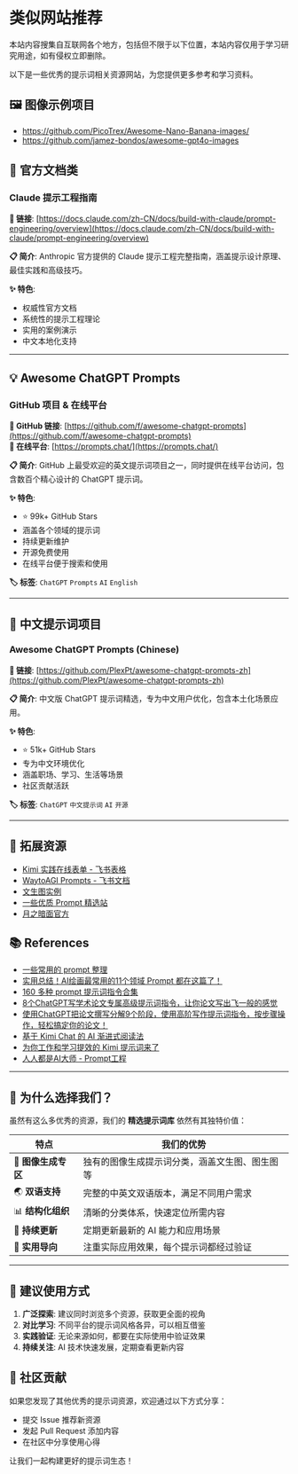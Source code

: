 # 类似网站推荐

本站内容搜集自互联网各个地方，包括但不限于以下位置，本站内容仅用于学习研究用途，如有侵权立即删除。

以下是一些优秀的提示词相关资源网站，为您提供更多参考和学习资料。

## 🖼 图像示例项目

- https://github.com/PicoTrex/Awesome-Nano-Banana-images/
- https://github.com/jamez-bondos/awesome-gpt4o-images

## 📖 官方文档类

### Claude 提示工程指南
**🔗 链接**: [https://docs.claude.com/zh-CN/docs/build-with-claude/prompt-engineering/overview](https://docs.claude.com/zh-CN/docs/build-with-claude/prompt-engineering/overview)

**📋 简介**: Anthropic 官方提供的 Claude 提示工程完整指南，涵盖提示设计原理、最佳实践和高级技巧。

**✨ 特色**:
- 权威性官方文档
- 系统性的提示工程理论
- 实用的案例演示
- 中文本地化支持

---

## 💡 Awesome ChatGPT Prompts

### GitHub 项目 & 在线平台
**🔗 GitHub 链接**: [https://github.com/f/awesome-chatgpt-prompts](https://github.com/f/awesome-chatgpt-prompts)  
**🔗 在线平台**: [https://prompts.chat/](https://prompts.chat/)

**📋 简介**: GitHub 上最受欢迎的英文提示词项目之一，同时提供在线平台访问，包含数百个精心设计的 ChatGPT 提示词。

**✨ 特色**:
- ⭐ 99k+ GitHub Stars
- 涵盖各个领域的提示词
- 持续更新维护
- 开源免费使用
- 在线平台便于搜索和使用

**🏷️ 标签**: `ChatGPT` `Prompts` `AI` `English`

---

## 🎯 中文提示词项目

### Awesome ChatGPT Prompts (Chinese)
**🔗 链接**: [https://github.com/PlexPt/awesome-chatgpt-prompts-zh](https://github.com/PlexPt/awesome-chatgpt-prompts-zh)

**📋 简介**: 中文版 ChatGPT 提示词精选，专为中文用户优化，包含本土化场景应用。

**✨ 特色**:
- ⭐ 51k+ GitHub Stars
- 专为中文环境优化
- 涵盖职场、学习、生活等场景
- 社区贡献活跃

**🏷️ 标签**: `ChatGPT` `中文提示词` `AI` `开源`

---

## 🧭 拓展资源

- [Kimi 实践在线表单 - 飞书表格](https://kh18s6uvdi.feishu.cn/share/base/view/shrcnm6JDJzeITUAee3sbsipUee)
- [WaytoAGI Prompts - 飞书文档](https://waytoagi.feishu.cn/wiki/Q5mXww4rriujFFkFQOzc8uIsnah?table=tbldSgFt2xNUDNAz&view=vewo2g2ktO)
- [文生图实例](https://catjourney.life/)
- [一些优质 Prompt 精选站](https://dye87dshnj.feishu.cn/wiki/Hv6GwDhoji1ttikSUBUcAjHSnMe)
- [月之暗面官方](https://www.moonshot.cn)

## 📚 References

- [一些常用的 prompt 整理](https://foresightnews.pro/article/detail/33656)
- [实用总结！AI绘画最常用的11个领域 Prompt 都在这篇了！](https://www.uisdc.com/ai-prompt)
- [160 多种 prompt 提示词指令合集](https://github.com/bytearch/chatgpt-prompts)
- [8个ChatGPT写学术论文专属高级提示词指令，让你论文写出飞一般的感觉](https://mp.weixin.qq.com/s/6tRxJlJY5SxJa6RS6NAiPw)
- [使用ChatGPT把论文撰写分解9个阶段，使用高阶写作提示词指令，按步骤操作，轻松搞定你的论文！](https://mp.weixin.qq.com/s/MXLMB5p83c4U3-7H0mreoQ)
- [基于 Kimi Chat 的 AI 渐进式阅读法](https://mp.weixin.qq.com/s/fdvX_pYoS3q9OZ-NNESrAQ)
- [为你工作和学习提效的 Kimi 提示词来了](https://mp.weixin.qq.com/s/Xp2mEw_R9p1NEkoV6zOJbw)
- [人人都是AI大师 - Prompt工程](https://mp.weixin.qq.com/s/ePylsPJy5z7NOTktG6VbFg)

---

## 🌟 为什么选择我们？

虽然有这么多优秀的资源，我们的 **精选提示词库** 依然有其独特价值：

| 特点 | 我们的优势 |
|------|-----------|
| 🎨 **图像生成专区** | 独有的图像生成提示词分类，涵盖文生图、图生图等 |
| 🌏 **双语支持** | 完整的中英文双语版本，满足不同用户需求 |
| 📊 **结构化组织** | 清晰的分类体系，快速定位所需内容 |
| 🔄 **持续更新** | 定期更新最新的 AI 能力和应用场景 |
| 🎯 **实用导向** | 注重实际应用效果，每个提示词都经过验证 |

---

## 💭 建议使用方式

1. **广泛探索**: 建议同时浏览多个资源，获取更全面的视角
2. **对比学习**: 不同平台的提示词风格各异，可以相互借鉴
3. **实践验证**: 无论来源如何，都要在实际使用中验证效果
4. **持续关注**: AI 技术快速发展，定期查看更新内容

## 🤝 社区贡献

如果您发现了其他优秀的提示词资源，欢迎通过以下方式分享：

- 提交 Issue 推荐新资源
- 发起 Pull Request 添加内容
- 在社区中分享使用心得

让我们一起构建更好的提示词生态！
